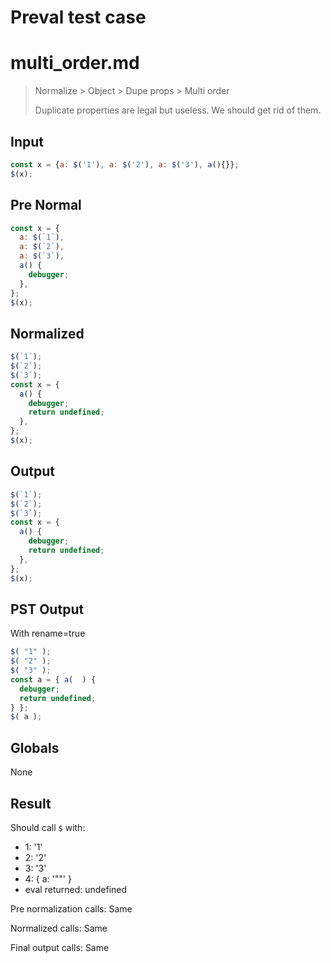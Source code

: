 # Preval test case

# multi_order.md

> Normalize > Object > Dupe props > Multi order
>
> Duplicate properties are legal but useless. We should get rid of them.

## Input

`````js filename=intro
const x = {a: $('1'), a: $('2'), a: $('3'), a(){}};
$(x);
`````

## Pre Normal


`````js filename=intro
const x = {
  a: $(`1`),
  a: $(`2`),
  a: $(`3`),
  a() {
    debugger;
  },
};
$(x);
`````

## Normalized


`````js filename=intro
$(`1`);
$(`2`);
$(`3`);
const x = {
  a() {
    debugger;
    return undefined;
  },
};
$(x);
`````

## Output


`````js filename=intro
$(`1`);
$(`2`);
$(`3`);
const x = {
  a() {
    debugger;
    return undefined;
  },
};
$(x);
`````

## PST Output

With rename=true

`````js filename=intro
$( "1" );
$( "2" );
$( "3" );
const a = { a(  ) {
  debugger;
  return undefined;
} };
$( a );
`````

## Globals

None

## Result

Should call `$` with:
 - 1: '1'
 - 2: '2'
 - 3: '3'
 - 4: { a: '"<function>"' }
 - eval returned: undefined

Pre normalization calls: Same

Normalized calls: Same

Final output calls: Same
